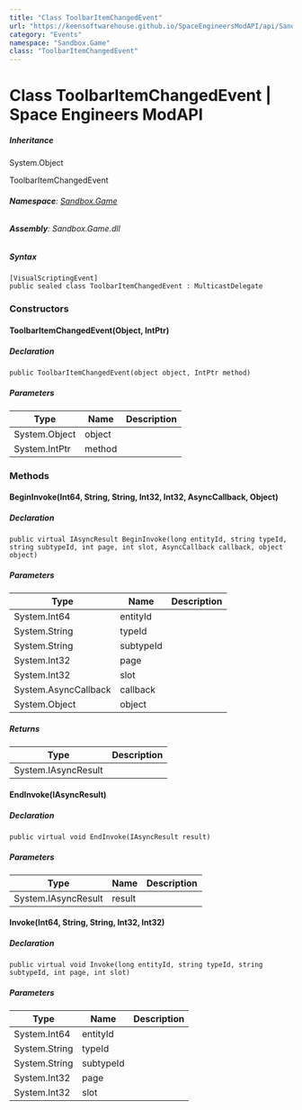 ```yaml
---
title: "Class ToolbarItemChangedEvent"
url: "https://keensoftwarehouse.github.io/SpaceEngineersModAPI/api/Sandbox.Game.ToolbarItemChangedEvent.html"
category: "Events"
namespace: "Sandbox.Game"
class: "ToolbarItemChangedEvent"
---
```


# Class ToolbarItemChangedEvent | Space Engineers ModAPI

##### Inheritance

System.Object

ToolbarItemChangedEvent

###### **Namespace**: [Sandbox.Game](https://keensoftwarehouse.github.io/SpaceEngineersModAPI/api/Sandbox.Game.html)

###### **Assembly**: Sandbox.Game.dll

##### Syntax

```
[VisualScriptingEvent]
public sealed class ToolbarItemChangedEvent : MulticastDelegate
```

### Constructors

#### ToolbarItemChangedEvent(Object, IntPtr)

##### Declaration

```
public ToolbarItemChangedEvent(object object, IntPtr method)
```

##### Parameters

| Type | Name | Description |
| --- | --- | --- |
| System.Object | object |     |
| System.IntPtr | method |     |

### Methods

#### BeginInvoke(Int64, String, String, Int32, Int32, AsyncCallback, Object)

##### Declaration

```
public virtual IAsyncResult BeginInvoke(long entityId, string typeId, string subtypeId, int page, int slot, AsyncCallback callback, object object)
```

##### Parameters

| Type | Name | Description |
| --- | --- | --- |
| System.Int64 | entityId |     |
| System.String | typeId |     |
| System.String | subtypeId |     |
| System.Int32 | page |     |
| System.Int32 | slot |     |
| System.AsyncCallback | callback |     |
| System.Object | object |     |

##### Returns

| Type | Description |
| --- | --- |
| System.IAsyncResult |     |

#### EndInvoke(IAsyncResult)

##### Declaration

```
public virtual void EndInvoke(IAsyncResult result)
```

##### Parameters

| Type | Name | Description |
| --- | --- | --- |
| System.IAsyncResult | result |     |

#### Invoke(Int64, String, String, Int32, Int32)

##### Declaration

```
public virtual void Invoke(long entityId, string typeId, string subtypeId, int page, int slot)
```

##### Parameters

| Type | Name | Description |
| --- | --- | --- |
| System.Int64 | entityId |     |
| System.String | typeId |     |
| System.String | subtypeId |     |
| System.Int32 | page |     |
| System.Int32 | slot |     |